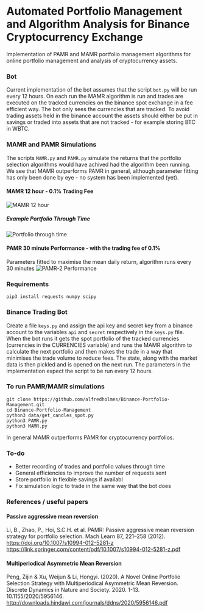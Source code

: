 # Automated Portfolio Management and Algorithm Analysis for Binance Cryptocurrency Exchange
Implementation of PAMR and MAMR portfolio management algorithms for online portfolio management and analysis of cryptocurrency assets.

### Bot
Current implementation of the bot assumes that the script `bot.py` will be run every 12 hours. On each run the MAMR algorithm is run and trades are executed on the tracked currencies on the binance spot exchange in a fee efficient way. The bot only sees the currencies that are tracked. To avoid trading assets held in the binance account the assets should either be put in savings or traded into assets that are not tracked - for example storing BTC in WBTC.

### MAMR and PAMR Simulations
The scripts `MAMR.py` and `PAMR.py` simulate the returns that the portfolio selection algorithms would have achived had the algorithm been running. We see that MAMR outperforms PAMR in general, although parameter fitting has only been done by eye - no system has been implemented (yet). 

#### MAMR 12 hour - 0.1% Trading Fee
![MAMR 12 hour](https://raw.githubusercontent.com/alfredholmes/BinancePAMR/master/results/Figure_0.png)
##### Example Portfolio Through Time
![Portfolio through time](https://raw.githubusercontent.com/alfredholmes/BinancePAMR/master/results/example_portfolio.png)

#### PAMR 30 minute Performance - with the trading fee of 0.1%
Parameters fitted to maximise the mean daily return, algorithm runs every 30 minutes
![PAMR-2 Performance](https://raw.githubusercontent.com/alfredholmes/BinancePAMR/master/results/PAMR-BTC-comparison.png)


### Requirements
	pip3 install requests numpy scipy  

### Binance Trading Bot
Create a file `keys.py` and assign the api key and secret key from a binance account to the variables `api` and `secret` respectively in the `keys.py` file. When the bot runs it gets the spot portfolio of the tracked currencies (currencies in the CURRENCIES variable) and runs the MAMR algorithm to calculate the next portfolio and then makes the trade in a way that minimises the trade volume to reduce fees. The state, along with the market data is then pickled and is opened on the next run. The parameters in the implementation expect the script to be run every 12 hours. 

### To run PAMR/MAMR simulations
	git clone https://github.com/alfredholmes/Binance-Portfolio-Management.git
	cd Binance-Portfolio-Management
	python3 data/get_candles_spot.py 
	python3 PAMR.py
	python3 MAMR.py

In general MAMR outperforms PAMR for cryptocurrency portfolios.

### To-do
- Better recording of trades and portfolio values through time
- General efficiencies to improve the number of requests sent
- Store portfolio in flexible savings if availabl
- Fix simulation logic to trade in the same way that the bot does

### References / useful papers
#### Passive aggressive mean reversion 
Li, B., Zhao, P., Hoi, S.C.H. et al. PAMR: Passive aggressive mean reversion strategy for portfolio selection. Mach Learn 87, 221–258 (2012). https://doi.org/10.1007/s10994-012-5281-z
https://link.springer.com/content/pdf/10.1007/s10994-012-5281-z.pdf
#### Multiperiodical Asymmetric Mean Reversion
Peng, Zijin & Xu, Weijun & Li, Hongyi. (2020). A Novel Online Portfolio Selection Strategy with Multiperiodical Asymmetric Mean Reversion. Discrete Dynamics in Nature and Society. 2020. 1-13. 10.1155/2020/5956146. 
http://downloads.hindawi.com/journals/ddns/2020/5956146.pdf
